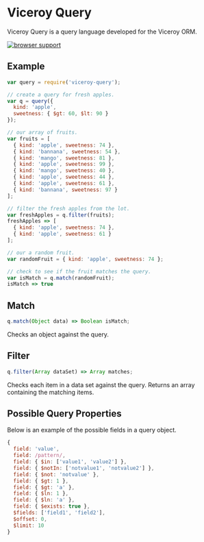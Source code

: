 Viceroy Query
=============

Viceroy Query is a query language developed for
the Viceroy ORM.

[![browser support](https://ci.testling.com/Battlefy/Viceroy-Query.png)
](https://ci.testling.com/Battlefy/Viceroy-Query)

Example
-------
```javascript
var query = require('viceroy-query');

// create a query for fresh apples.
var q = query({
  kind: 'apple',
  sweetness: { $gt: 60, $lt: 90 }
});

// our array of fruits.
var fruits = [
  { kind: 'apple', sweetness: 74 },
  { kind: 'bannana', sweetness: 54 },
  { kind: 'mango', sweetness: 81 },
  { kind: 'apple', sweetness: 99 },
  { kind: 'mango', sweetness: 40 },
  { kind: 'apple', sweetness: 44 },
  { kind: 'apple', sweetness: 61 },
  { kind: 'bannana', sweetness: 97 }
];

// filter the fresh apples from the lot.
var freshApples = q.filter(fruits);
freshApples => [
  { kind: 'apple', sweetness: 74 },
  { kind: 'apple', sweetness: 61 }
];

// our a random fruit.
var randomFruit = { kind: 'apple', sweetness: 74 };

// check to see if the fruit matches the query.
var isMatch = q.match(randomFruit);
isMatch => true
```

Match
-----
```javascript
q.match(Object data) => Boolean isMatch;
```
Checks an object against the query.

Filter
------
```javascript
q.filter(Array dataSet) => Array matches;
```
Checks each item in a data set against the query.
Returns an array containing the matching items.

Possible Query Properties
-------------------------
Below is an example of the possible fields in
a query object.

```javascript
{
  field: 'value',
  field: /pattern/,
  field: { $in: ['value1', 'value2'] },
  field: { $notIn: ['notvalue1', 'notvalue2'] },
  field: { $not: 'notvalue' },
  field: { $gt: 1 },
  field: { $gt: 'a' },
  field: { $ln: 1 },
  field: { $ln: 'a' },
  field: { $exists: true },
  $fields: ['field1', 'field2'],
  $offset: 0,
  $limit: 10
}
```
